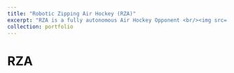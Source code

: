```yaml
---
title: "Robotic Zipping Air Hockey (RZA)"
excerpt: "RZA is a fully autonomous Air Hockey Opponent <br/><img src='/images/500x300.png'>"
collection: portfolio
---
```


# RZA

